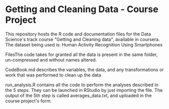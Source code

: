 # Getting and Cleaning Data - Course Project
This repository hosts the R code and documentation files for the Data Science's track course "Getting and Cleaning data", available in coursera.
The dataset being used is: Human Activity Recognition Using Smartphones

FilesThe code takes for granted all the data is present in the same folder, un-compressed and without names altered.

CodeBook.md describes the variables, the data, and any transformations or work that was performed to clean up the data

run_analysis.R contains all the code to perform the analyses described in the 5 steps. They can be launched in RStudio by just importing the file.
The output of the 5th step is called averages_data.txt, and uploaded in the course project's form.

